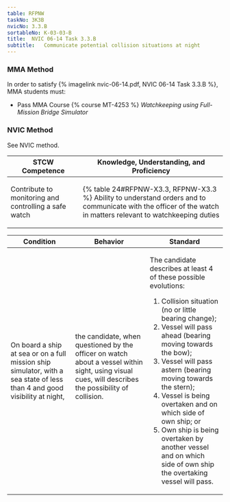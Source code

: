 ```yaml
---
table: RFPNW
taskNo: 3K3B
nvicNo: 3.3.B 
sortableNo: K-03-03-B
title:  NVIC 06-14 Task 3.3.B
subtitle:   Communicate potential collision situations at night
---
```



### MMA Method

In order to satisfy  {% imagelink nvic-06-14.pdf, NVIC 06-14 Task 3.3.B %}, MMA students must:

* Pass MMA Course {% course MT-4253 %}  *Watchkeeping using Full-Mission Bridge Simulator*


### NVIC Method

<a onclick="togglevisibility('nvic_methods')" >See NVIC method.</a>

<div id='nvic_methods' class='hide'>

<table>
<thead>
<tr>
<th class='forty'> STCW Competence </th>
<th class='sixty'> Knowledge, Understanding, and Proficiency </th>
</tr>
</thead>




<tbody>
<tr><td markdown='1'>

Contribute to monitoring and controlling a safe watch

</td><td markdown='1'>

{% table 24#RFPNW-X3.3, RFPNW-X3.3 %} Ability to understand orders and to communicate with the officer of the watch in matters relevant to watchkeeping duties

</td></tr>


</tbody>
</table>


<table>
<thead>
<tr><th class='twenty'>  Condition </th><th class='twenty'> Behavior </th><th  class='sixty'>Standard </th></tr>
</thead>
<tbody >



<tr><td markdown='1'>

On board a ship at sea or on a full mission ship simulator, with a sea state of less than 4 and good visibility at night,

</td><td markdown='1'>

the candidate, when questioned by the officer on watch about a vessel within sight, using visual cues, will describes the possibility of collision.

<br>

<div class="tooltip" markdown='1'>



</div>


</td><td markdown='1'>

The candidate describes at least 4 of these possible evolutions:

1. Collision situation (no or little bearing change);
2. Vessel will pass ahead (bearing moving towards the bow);
3. Vessel will pass astern (bearing moving towards the stern);
4. Vessel is being overtaken and on which side of own ship; or 
5. Own ship is being overtaken by another vessel and on which side of own ship the overtaking vessel will pass.

</td></tr>
</tbody>
</table>
</div>
